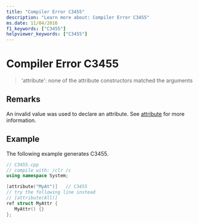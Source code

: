 ```yaml
---
title: "Compiler Error C3455"
description: "Learn more about: Compiler Error C3455"
ms.date: 11/04/2016
f1_keywords: ["C3455"]
helpviewer_keywords: ["C3455"]
---
```

# Compiler Error C3455

> 'attribute': none of the attribute constructors matched the arguments

## Remarks

An invalid value was used to declare an attribute.  See [attribute](../../windows/attributes/attribute.md) for more information.

## Example

The following example generates C3455.

```cpp
// C3455.cpp
// compile with: /clr /c
using namespace System;

[attribute("MyAt")]   // C3455
// try the following line instead
// [attribute(All)]
ref struct MyAttr {
   MyAttr() {}
};
```
